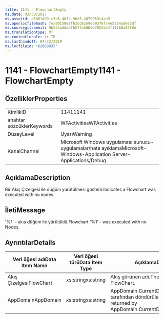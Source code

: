 ```yaml
---
title: 1141 - FlowchartEmpty
ms.date: 03/30/2017
ms.assetid: a5361db9-c3b5-40fc-96d5-4879953c4cd9
ms.openlocfilehash: fea80158e8f61dd62e9eb9376fa4e5214ade03df
ms.sourcegitcommit: 9b552addadfb57fab0b9e7852ed4f1f1b8a42f8e
ms.translationtype: MT
ms.contentlocale: tr-TR
ms.lasthandoff: 04/23/2019
ms.locfileid: "62009935"
---
```

# <a name="1141---flowchartempty"></a><span data-ttu-id="12f64-102">1141 - FlowchartEmpty</span><span class="sxs-lookup"><span data-stu-id="12f64-102">1141 - FlowchartEmpty</span></span>
## <a name="properties"></a><span data-ttu-id="12f64-103">Özellikler</span><span class="sxs-lookup"><span data-stu-id="12f64-103">Properties</span></span>  
  
|||  
|-|-|  
|<span data-ttu-id="12f64-104">Kimlik</span><span class="sxs-lookup"><span data-stu-id="12f64-104">ID</span></span>|<span data-ttu-id="12f64-105">1141</span><span class="sxs-lookup"><span data-stu-id="12f64-105">1141</span></span>|  
|<span data-ttu-id="12f64-106">anahtar sözcükler</span><span class="sxs-lookup"><span data-stu-id="12f64-106">Keywords</span></span>|<span data-ttu-id="12f64-107">WFActivities</span><span class="sxs-lookup"><span data-stu-id="12f64-107">WFActivities</span></span>|  
|<span data-ttu-id="12f64-108">Düzey</span><span class="sxs-lookup"><span data-stu-id="12f64-108">Level</span></span>|<span data-ttu-id="12f64-109">Uyarı</span><span class="sxs-lookup"><span data-stu-id="12f64-109">Warning</span></span>|  
|<span data-ttu-id="12f64-110">Kanal</span><span class="sxs-lookup"><span data-stu-id="12f64-110">Channel</span></span>|<span data-ttu-id="12f64-111">Microsoft Windows uygulaması sunucu-uygulamalar/hata ayıklama</span><span class="sxs-lookup"><span data-stu-id="12f64-111">Microsoft-Windows-Application Server-Applications/Debug</span></span>|  
  
## <a name="description"></a><span data-ttu-id="12f64-112">Açıklama</span><span class="sxs-lookup"><span data-stu-id="12f64-112">Description</span></span>  
 <span data-ttu-id="12f64-113">Bir Akış Çizelgesi ile düğüm yürütülmesi gösterir.</span><span class="sxs-lookup"><span data-stu-id="12f64-113">Indicates a Flowchart was executed with no nodes.</span></span>  
  
## <a name="message"></a><span data-ttu-id="12f64-114">İleti</span><span class="sxs-lookup"><span data-stu-id="12f64-114">Message</span></span>  
 <span data-ttu-id="12f64-115">'%1' - akış düğüm ile yürütüldü.</span><span class="sxs-lookup"><span data-stu-id="12f64-115">Flowchart '%1' - was executed with no Nodes.</span></span>  
  
## <a name="details"></a><span data-ttu-id="12f64-116">Ayrıntılar</span><span class="sxs-lookup"><span data-stu-id="12f64-116">Details</span></span>  
  
|<span data-ttu-id="12f64-117">Veri öğesi adı</span><span class="sxs-lookup"><span data-stu-id="12f64-117">Data Item Name</span></span>|<span data-ttu-id="12f64-118">Veri öğesi türü</span><span class="sxs-lookup"><span data-stu-id="12f64-118">Data Item Type</span></span>|<span data-ttu-id="12f64-119">Açıklama</span><span class="sxs-lookup"><span data-stu-id="12f64-119">Description</span></span>|  
|--------------------|--------------------|-----------------|  
|<span data-ttu-id="12f64-120">Akış Çizelgesi</span><span class="sxs-lookup"><span data-stu-id="12f64-120">FlowChart</span></span>|<span data-ttu-id="12f64-121">xs:string</span><span class="sxs-lookup"><span data-stu-id="12f64-121">xs:string</span></span>|<span data-ttu-id="12f64-122">Akış görünen adı.</span><span class="sxs-lookup"><span data-stu-id="12f64-122">The display name of the FlowChart.</span></span>|  
|<span data-ttu-id="12f64-123">AppDomain</span><span class="sxs-lookup"><span data-stu-id="12f64-123">AppDomain</span></span>|<span data-ttu-id="12f64-124">xs:string</span><span class="sxs-lookup"><span data-stu-id="12f64-124">xs:string</span></span>|<span data-ttu-id="12f64-125">AppDomain.CurrentDomain.FriendlyName tarafından döndürülen dize.</span><span class="sxs-lookup"><span data-stu-id="12f64-125">The string returned by AppDomain.CurrentDomain.FriendlyName.</span></span>|
